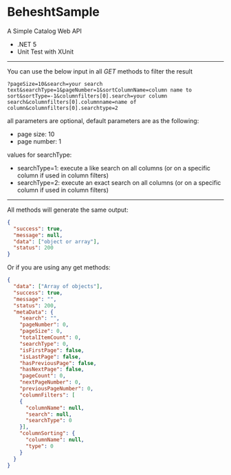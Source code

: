 # BeheshtSample
A Simple Catalog Web API
* .NET 5
* Unit Test with XUnit
________________________________

You can use the below input in all *GET* methods to filter the result

```querystring
?pageSize=10&search=your search text&searchType=1&pageNumber=1&sortColumnName=column name to sort&sortType=-1&columnfilters[0].search=your column search&columnfilters[0].columnname=name of column&columnfilters[0].searchtype=2
```

all parameters are optional, default parameters are as the following:
- page size: 10
- page number: 1

values for searchType:
- searchType=1: execute a like search on all columns (or on a specific column if used in column filters)
- searchType=2: execute an exact search on all columns (or on a specific column if used in column filters)

_______________________________

All methods will generate the same output:
```json
{
  "success": true,
  "message": null,
  "data": ["object or array"],
  "status": 200
}
```
Or if you are using any get methods:
```json
{
  "data": ["Array of objects"],
  "success": true,
  "message": "",
  "status": 200,
  "metaData": {
    "search": "",
    "pageNumber": 0,
    "pageSize": 0,
    "totalItemCount": 0,
    "searchType": 0,
    "isFirstPage": false,
    "isLastPage": false,
    "hasPreviousPage": false,
    "hasNextPage": false,
    "pageCount": 0,
    "nextPageNumber": 0,
    "previousPageNumber": 0,
    "columnFilters": [
    {
      "columnName": null,
      "search": null,
      "searchType": 0
    }],
    "columnSorting": {
      "columnName": null,
      "type": 0
    }
  }
}
```
